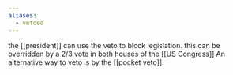 ```yaml
---
aliases:
  - vetoed
---
```

the [[president]] can use the veto to block legislation. this can be overridden by a 2/3 vote in both houses of the [[US Congress]] 
An alternative way to veto is by the [[pocket veto]].
